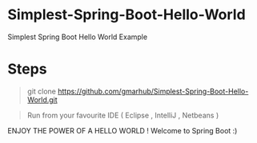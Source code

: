 # Simplest-Spring-Boot-Hello-World
Simplest Spring Boot Hello World Example 


# Steps

> git clone https://github.com/gmarhub/Simplest-Spring-Boot-Hello-World.git

> Run from your favourite IDE ( Eclipse , IntelliJ , Netbeans )

ENJOY THE POWER OF A HELLO WORLD ! Welcome to Spring Boot :)
